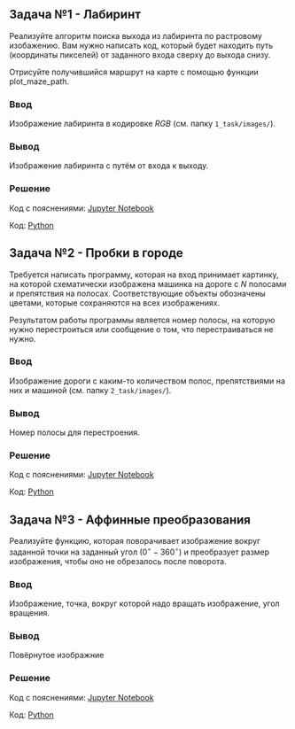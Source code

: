 ## Задача №1 - Лабиринт
Реализуйте алгоритм поиска выхода из лабиринта по растровому изобажению. Вам нужно написать код, который будет находить путь (координаты пикселей) от заданного входа сверху до выхода снизу.

Отрисуйте получившийся маршрут на карте с помощью функции plot_maze_path.

### Ввод

Изображение лабиринта в кодировке $RGB$ (см. папку `1_task/images/`).

### Вывод

Изображение лабиринта с путём от входа к выходу.

### Решение

Код с пояснениями: [Jupyter Notebook](1_task/1notebook.ipynb)

Код: [Python](1_task/1code.py)

## Задача №2 - Пробки в городе

Требуется написать программу, которая на вход принимает картинку, на которой схематически изображена машинка на дороге с $N$ полосами и препятствия на полосах. Соответствующие объекты обозначены цветами, которые сохраняются на всех изображениях.

Результатом работы программы является номер полосы, на которую нужно перестроиться или сообщение о том, что перестраиваться не нужно.

### Ввод

Изображение дороги с каким-то количеством полос, препятствиями на них и машиной (см. папку `2_task/images/`).

### Вывод

Номер полосы для перестроения.

### Решение

Код с пояснениями: [Jupyter Notebook](2_task/2notebook.ipynb)

Код: [Python](2_task/2code.py)

## Задача №3 - Аффинные преобразования

Реализуйте функцию, которая поворачивает изображение вокруг заданной точки на заданный угол ($0^\circ-360^\circ$) и преобразует размер изображения, чтобы оно не обрезалось после поворота.

### Ввод 

Изображение, точка, вокруг которой надо вращать изображение, угол вращения.

### Вывод

Повёрнутое изображние

### Решение

Код с пояснениями: [Jupyter Notebook](3_task/3notebook.ipynb)

Код: [Python](3_task/3code.py)
